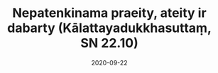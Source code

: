 ---
layout: page
title: 'Nepatenkinama praeity, ateity ir dabarty (Kālattayadukkhasuttaṃ, SN 22.10)'
category: susijusios suttos
index: Dukkha
sortIndex: 22010
date: 2020-09-22
tags: Dukkha
suttacentral: sn22.10
---